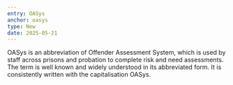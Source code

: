 ```yaml
---
entry: OASys
anchor: oasys
type: New
date: 2025-05-21
---
```


OASys is an abbreviation of Offender Assessment System, which is used by staff across prisons and probation to complete risk and need assessments. The term is well known and widely understood in its abbreviated form. It is consistently written with the capitalisation OASys.
